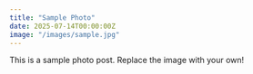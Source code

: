 ```yaml
---
title: "Sample Photo"
date: 2025-07-14T00:00:00Z
image: "/images/sample.jpg"
---
```


This is a sample photo post. Replace the image with your own!
